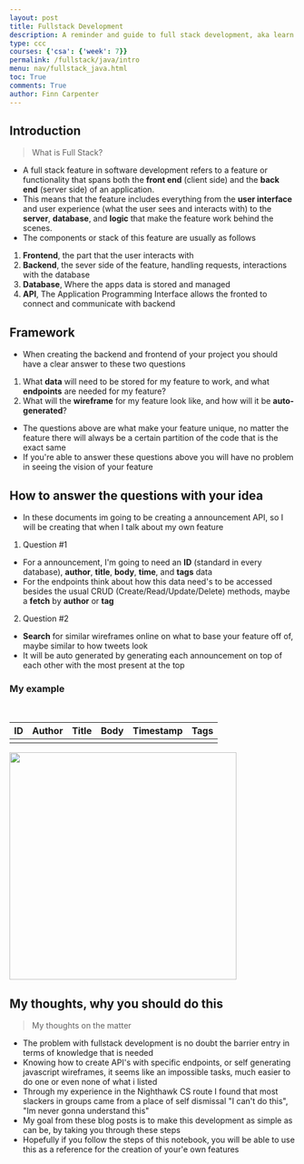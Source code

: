 ```yaml
---
layout: post
title: Fullstack Development
description: A reminder and guide to full stack development, aka learn how to do everyone job
type: ccc
courses: {'csa': {'week': 7}}
permalink: /fullstack/java/intro
menu: nav/fullstack_java.html
toc: True
comments: True
author: Finn Carpenter
---
```


## Introduction
> What is Full Stack?
- A full stack feature in software development refers to a feature or functionality that spans both the **front end** (client side) and the **back end** (server side) of an application. 
- This means that the feature includes everything from the **user interface** and user experience (what the user sees and interacts with) to the **server**, **database**, and **logic** that make the feature work behind the scenes.
- The components or stack of this feature are usually as follows
1. **Frontend**, the part that the user interacts with
2. **Backend**, the sever side of the feature, handling requests, interactions with the database
3. **Database**, Where the apps data is stored and managed
4. **API**, The Application Programming Interface allows the fronted to connect and communicate with backend

## Framework
- When creating the backend and frontend of your project you should have a clear answer to these two questions
1. What **data** will need to be stored for my feature to work, and what **endpoints** are needed for my feature?
2. What will the **wireframe** for my feature look like, and how will it be **auto-generated**?
- The questions above are what make your feature unique, no matter the feature there will always be a certain partition of the code that is the exact same
- If you're able to answer these questions above you will have no problem in seeing the vision of your feature

## How to answer the questions with your idea
- In these documents im going to be creating a announcement API, so I will be creating that when I talk about my own feature

1. Question #1
- For a announcement, I'm going to need an **ID** (standard in every database), **author**, **title**, **body**, **time**, and **tags** data
- For the endpoints think about how this data need's to be accessed besides the usual CRUD (Create/Read/Update/Delete) methods, maybe a **fetch** by **author** or **tag**

2. Question #2
- **Search** for similar wireframes online on what to base your feature off of, maybe similar to how tweets look
- It will be auto generated by generating each announcement on top of each other with the most present at the top

### My example

<br>

| ID | Author | Title | Body | Timestamp | Tags |
| -- | ------ | ----- | ---- | --------- | ---- |
|    |        |       |      |           |      |


<img src="{{site.baseurl}}/images/fullstack/quickSketch.png" width="400px" style="margin: auto">

## My thoughts, why you should do this
> My thoughts on the matter
- The problem with fullstack development is no doubt the barrier entry in terms of knowledge that is needed
- Knowing how to create API's with specific endpoints, or self generating javascript wireframes, it seems like an impossible tasks, much easier to do one or even none of what i listed
- Through my experience in the Nighthawk CS route I found that most slackers in groups came from a place of self dismissal "I can't do this", "Im never gonna understand this"
- My goal from these blog posts is to make this development as simple as can be, by taking you through these steps
- Hopefully if you follow the steps of this notebook, you will be able to use this as a reference for the creation of your'e own features

